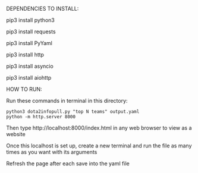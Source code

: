 DEPENDENCIES TO INSTALL:

pip3 install python3

pip3 install requests

pip3 install PyYaml

pip3 install http

pip3 install asyncio

pip3 install aiohttp


HOW TO RUN:

Run these commands in terminal in this directory:

    python3 dota2infopull.py "top N teams" output.yaml
    python -m http.server 8000

Then type http://localhost:8000/index.html in any web browser to view as a website

Once this localhost is set up, create a new terminal and run the file as many times as you want with its arguments

Refresh the page after each save into the yaml file
